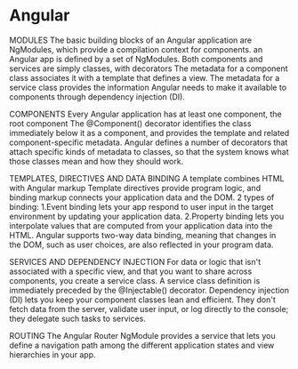 # Angular
MODULES
The basic building blocks of an Angular application are NgModules, which provide a compilation context for components.
an Angular app is defined by a set of NgModules.
Both components and services are simply classes, with decorators
The metadata for a component class associates it with a template that defines a view.
The metadata for a service class provides the information Angular needs to make it available to components through dependency injection (DI).<br>

COMPONENTS
Every Angular application has at least one component, the root component
The @Component() decorator identifies the class immediately below it as a component, and provides the template and related component-specific metadata.
 Angular defines a number of decorators that attach specific kinds of metadata to classes, so that the system knows what those classes mean and how they should work.<br>
 
 TEMPLATES, DIRECTIVES AND DATA BINDING
 A template combines HTML with Angular markup 
 Template directives provide program logic, and binding markup connects your application data and the DOM.
 2 types of binding:
  1.Event binding lets your app respond to user input in the target environment by updating your application data.
  2.Property binding lets you interpolate values that are computed from your application data into the HTML.
  Angular supports two-way data binding, meaning that changes in the DOM, such as user choices, are also reflected in your program data.<br>
  
  SERVICES AND DEPENDENCY INJECTION
  For data or logic that isn't associated with a specific view, and that you want to share across components, you create a service class.
  A service class definition is immediately preceded by the @Injectable() decorator.
  Dependency injection (DI) lets you keep your component classes lean and efficient. They don't fetch data from the server, validate user input, or log directly to the console; they delegate such tasks to services.<br>
  
  ROUTING
  The Angular Router NgModule provides a service that lets you define a navigation path among the different application states and view hierarchies in your app.

 
